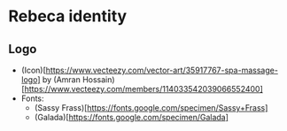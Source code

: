 # Rebeca identity

## Logo

- (Icon)[https://www.vecteezy.com/vector-art/35917767-spa-massage-logo] by (Amran Hossain)[https://www.vecteezy.com/members/114033542039066552400]
- Fonts:
  - (Sassy Frass)[https://fonts.google.com/specimen/Sassy+Frass]
  - (Galada)[https://fonts.google.com/specimen/Galada]
